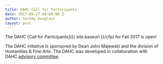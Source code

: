 ```yaml
---
title: DAHC Call for Participants
date: 2017-09-27 00:00:00 Z
author: Jeremy Douglass
layout: post
---
```


The DAHC [Call for Participants]({{ site.baseurl }}/cfp) for Fall 2017 is open!

The DAHC initiative is sponsored by Dean John Majewski and the division of Humanities & Fine Arts. The DAHC was developed in collaboration with DAHC [advisory committee]({{site.baseurl}}/about#advisory-board).